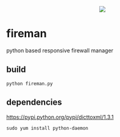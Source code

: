 <p align="center">
<img src="https://raw.github.com/catmanjan/fireman/master/fireman.png" />
</p>

fireman
=======
python based responsive firewall manager

build
-----
```
python fireman.py
```

dependencies
------------
https://pypi.python.org/pypi/dicttoxml/1.3.1
```
sudo yum install python-daemon
```
